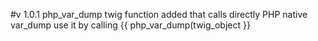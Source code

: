 #v 1.0.1
php_var_dump twig function added that calls directly PHP native var_dump
use it by calling {{ php_var_dump(twig_object }}

